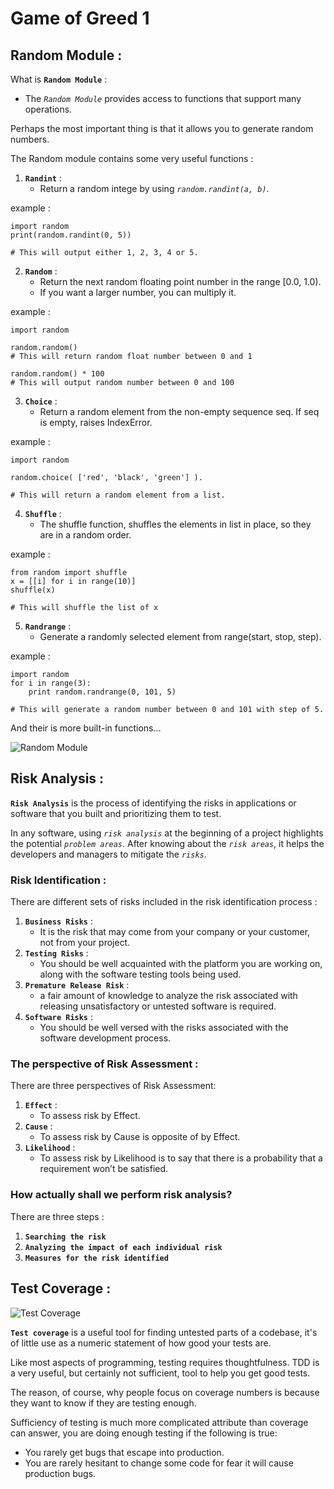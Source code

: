 # Game of Greed 1
## Random Module :
What is **`Random Module`** :
* The *`Random Module`* provides access to functions that support many operations.

Perhaps the most important thing is that it allows you to generate random numbers.

The Random module contains some very useful functions :
1. **`Randint`** :
   * Return a random intege by using *`random.randint(a, b)`*.

example :

```
import random
print(random.randint(0, 5))

# This will output either 1, 2, 3, 4 or 5.
```

2. **`Random`** :
   * Return the next random floating point number in the range [0.0, 1.0).
   * If you want a larger number, you can multiply it.

example :

```
import random

random.random()
# This will return random float number between 0 and 1

random.random() * 100
# This will output random number between 0 and 100
```

3. **`Choice`** :
   * Return a random element from the non-empty sequence seq. If seq is empty, raises IndexError.

example :

```
import random

random.choice( ['red', 'black', 'green'] ).

# This will return a random element from a list.
```
4. **`Shuffle`** :
   * The shuffle function, shuffles the elements in list in place, so they are in a random order.

example :

```
from random import shuffle
x = [[i] for i in range(10)]
shuffle(x)

# This will shuffle the list of x
```

5. **`Randrange`** :
   * Generate a randomly selected element from range(start, stop, step).

example :

```
import random
for i in range(3):
    print random.randrange(0, 101, 5)

# This will generate a random number between 0 and 101 with step of 5.
```
And their is more built-in functions...

![Random Module](https://i1.wp.com/techvidvan.com/tutorials/wp-content/uploads/sites/2/2020/07/Built-in-functions-for-generating-random-numbers-in-python-Copy.jpg?w=644&ssl=1)

## Risk Analysis :
**`Risk Analysis`** is the process of identifying the risks in applications or software that you built and prioritizing them to test.

In any software, using *`risk analysis`* at the beginning of a project highlights the potential *`problem areas`*. After knowing about the *`risk areas`*, it helps the developers and managers to mitigate the *`risks`*.

### Risk Identification :
There are different sets of risks included in the risk identification process :
1. **`Business Risks`** :
   * It is the risk that may come from your company or your customer, not from your project.
2. **`Testing Risks`** :
   * You should be well acquainted with the platform you are working on, along with the software testing tools being used.
3. **`Premature Release Risk`** :
   * a fair amount of knowledge to analyze the risk associated with releasing unsatisfactory or untested software is required.
4. **`Software Risks`** :
   * You should be well versed with the risks associated with the software development process.

### The perspective of Risk Assessment :
There are three perspectives of Risk Assessment:
1. **`Effect`** :
   * To assess risk by Effect.
2. **`Cause`** :
   * To assess risk by Cause is opposite of by Effect.
3. **`Likelihood`** :
   * To assess risk by Likelihood is to say that there is a probability that a requirement won’t be satisfied.

### How actually shall we perform risk analysis?
There are three steps :
1. **`Searching the risk`**
2. **`Analyzing the impact of each individual risk`**
3. **`Measures for the risk identified`**

## Test Coverage :

![Test Coverage](https://files.realpython.com/media/Intermediate-Advanced-PyTest-Features_Watermarked.2d8ace6b71be.jpg)

**`Test coverage`** is a useful tool for finding untested parts of a codebase, it's of little use as a numeric statement of how good your tests are.

Like most aspects of programming, testing requires thoughtfulness. TDD is a very useful, but certainly not sufficient, tool to help you get good tests.

The reason, of course, why people focus on coverage numbers is because they want to know if they are testing enough.

Sufficiency of testing is much more complicated attribute than coverage can answer, you are doing enough testing if the following is true:

* You rarely get bugs that escape into production.
* You are rarely hesitant to change some code for fear it will cause production bugs.